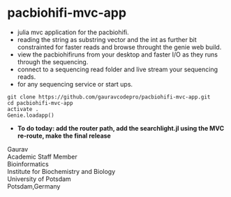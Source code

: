 # pacbiohifi-mvc-app

- julia mvc application for the pacbiohifi.
- reading the string as substring vector and the int as further bit constrainted for faster reads and browse throught the genie web build. 
- view the pacbiohifiruns from your desktop and faster I/O as they runs through the sequencing.
- connect to a sequencing read folder and live stream your sequencing reads.
- for any sequencing service or start ups.
  
```
git clone https://github.com/gauravcodepro/pacbiohifi-mvc-app.git
cd pacbiohifi-mvc-app
activate .
Genie.loadapp()
```

- **To do today: add the router path, add the searchlight.jl using the MVC re-route, make the final release**

Gaurav \
Academic Staff Member \
Bioinformatics \
Institute for Biochemistry and Biology \
University of Potsdam \
Potsdam,Germany
